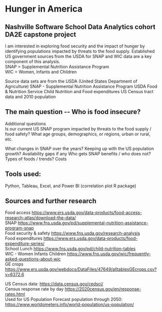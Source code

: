 # Hunger in America
<h2>Nashville Software School Data Analytics cohort DA2E capstone project</h2>


I am interested in exploring food security and the impact of hunger by identifying populations impacted by threats to the food supply. 
Established US government sources from the USDA for SNAP and WIC data are a key component of this analysis.   
SNAP = Supplemental Nutrition Assistance Program  
WIC = Women, Infants and Children  

Source data sets are from the USDA (United States Department of Agriculture)
SNAP -  Supplemental Nutrition Assistance Program
USDA Food & Nutrition Service Child Nutrition and Food expenditures
US Census tract data and 2010 population 

<h2>The main question -- Who is food insecure?</h2>

Additional questions  
Is our current US SNAP program impacted by threats to the food supply / food safety?
What age groups, demographics, or regions, urban or rural, etc.

What changes in SNAP over the years?
Keeping up with the US population growth?
Availability gaps if any
Who gets SNAP benefits / who does not?
Types of foods / trends? 
Costs

<h2>Tools used: </h2>
  Python, Tableau, Excel, and Power BI (correlation plot R package)   



<h2>Sources and further research</h2>

Food access https://www.ers.usda.gov/data-products/food-access-research-atlas/download-the-data/   
SNAP https://www.fns.usda.gov/pd/supplemental-nutrition-assistance-program-snap  
Food security & safety  https://www.fns.usda.gov/research-analysis  
Food expenditures https://www.ers.usda.gov/data-products/food-expenditure-series/  
School Lunch https://www.fns.usda.gov/pd/child-nutrition-tables  
WIC - Women Infants Children https://www.fns.usda.gov/wic/frequently-asked-questions-about-wic  
GE crops  https://www.ers.usda.gov/webdocs/DataFiles/47649/alltablesGEcrops.csv?v=6372.6  

US Census data: https://data.census.gov/cedsci/  
Census response rate by day https://2020census.gov/en/response-rates.html  
Used for US Population Forecast population through 2050: https://www.worldometers.info/world-population/us-population/  
